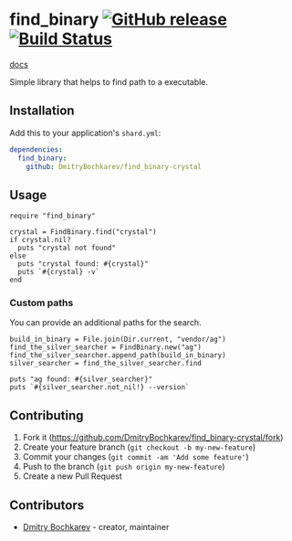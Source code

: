 # find_binary [![GitHub release](https://img.shields.io/github/release/DmitryBochkarev/find_binary-crystal.svg)](https://github.com/DmitryBochkarev/find_binary-crystal/releases) [![Build Status](https://travis-ci.org/DmitryBochkarev/find_binary-crystal.svg?branch=master)](https://travis-ci.org/DmitryBochkarev/find_binary-crystal)

[docs](https://dmitrybochkarev.github.io/find_binary-crystal/FindBinary.html)

Simple library that helps to find path to a executable.

## Installation

Add this to your application's `shard.yml`:

```yaml
dependencies:
  find_binary:
    github: DmitryBochkarev/find_binary-crystal
```

## Usage

```crystal
require "find_binary"

crystal = FindBinary.find("crystal")
if crystal.nil?
  puts "crystal not found"
else
  puts "crystal found: #{crystal}"
  puts `#{crystal} -v`
end
```

### Custom paths

You can provide an additional paths for the search.

```crystal
build_in_binary = File.join(Dir.current, "vendor/ag")
find_the_silver_searcher = FindBinary.new("ag")
find_the_silver_searcher.append_path(build_in_binary)
silver_searcher = find_the_silver_searcher.find

puts "ag found: #{silver_searcher}"
puts `#{silver_searcher.not_nil!} --version`
```

## Contributing

1. Fork it (<https://github.com/DmitryBochkarev/find_binary-crystal/fork>)
2. Create your feature branch (`git checkout -b my-new-feature`)
3. Commit your changes (`git commit -am 'Add some feature'`)
4. Push to the branch (`git push origin my-new-feature`)
5. Create a new Pull Request

## Contributors

- [Dmitry Bochkarev](https://github.com/DmitryBochkarev) - creator, maintainer
